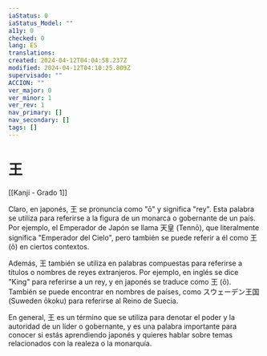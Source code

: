 ```yaml
---
iaStatus: 0
iaStatus_Model: ""
a11y: 0
checked: 0
lang: ES
translations: 
created: 2024-04-12T04:04:58.237Z
modified: 2024-04-12T04:10:25.809Z
supervisado: ""
ACCION: ""
ver_major: 0
ver_minor: 1
ver_rev: 1
nav_primary: []
nav_secondary: []
tags: []
---
```

# 王

[[Kanji - Grado 1]]

Claro, en japonés, 王 se pronuncia como "ō" y significa "rey". Esta palabra se utiliza para referirse a la figura de un monarca o gobernante de un país. Por ejemplo, el Emperador de Japón se llama 天皇 (Tennō), que literalmente significa "Emperador del Cielo", pero también se puede referir a él como 王 (ō) en ciertos contextos.

Además, 王 también se utiliza en palabras compuestas para referirse a títulos o nombres de reyes extranjeros. Por ejemplo, en inglés se dice "King" para referirse a un rey, y en japonés se traduce como 王 (ō). También se puede encontrar en nombres de países, como  スウェーデン王国 (Suweden ōkoku) para referirse al Reino de Suecia.

En general, 王 es un término que se utiliza para denotar el poder y la autoridad de un líder o gobernante, y es una palabra importante para conocer si estás aprendiendo japonés y quieres hablar sobre temas relacionados con la realeza o la monarquía.
